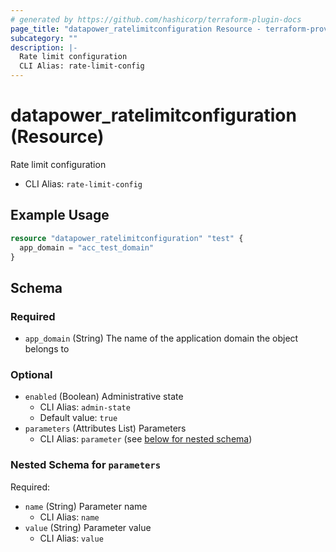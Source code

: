 ```yaml
---
# generated by https://github.com/hashicorp/terraform-plugin-docs
page_title: "datapower_ratelimitconfiguration Resource - terraform-provider-datapower"
subcategory: ""
description: |-
  Rate limit configuration
  CLI Alias: rate-limit-config
---
```


# datapower_ratelimitconfiguration (Resource)

Rate limit configuration
  - CLI Alias: `rate-limit-config`

## Example Usage

```terraform
resource "datapower_ratelimitconfiguration" "test" {
  app_domain = "acc_test_domain"
}
```

<!-- schema generated by tfplugindocs -->
## Schema

### Required

- `app_domain` (String) The name of the application domain the object belongs to

### Optional

- `enabled` (Boolean) Administrative state
  - CLI Alias: `admin-state`
  - Default value: `true`
- `parameters` (Attributes List) Parameters
  - CLI Alias: `parameter` (see [below for nested schema](#nestedatt--parameters))

<a id="nestedatt--parameters"></a>
### Nested Schema for `parameters`

Required:

- `name` (String) Parameter name
  - CLI Alias: `name`
- `value` (String) Parameter value
  - CLI Alias: `value`
